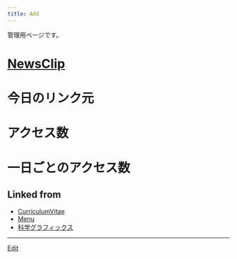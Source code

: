```yaml
---
title: Add
---
```

管理用ページです。


# [NewsClip](/NewsClip)






# 今日のリンク元




# アクセス数




# 一日ごとのアクセス数









## Linked from

* [CurriculumVitae](/CurriculumVitae)
* [Menu](/Menu)
* [科学グラフィックス](/科学グラフィックス)


----
[Edit](https://github.com/vitroid/vitroid.github.io/edit/master/MD/Add.md)
